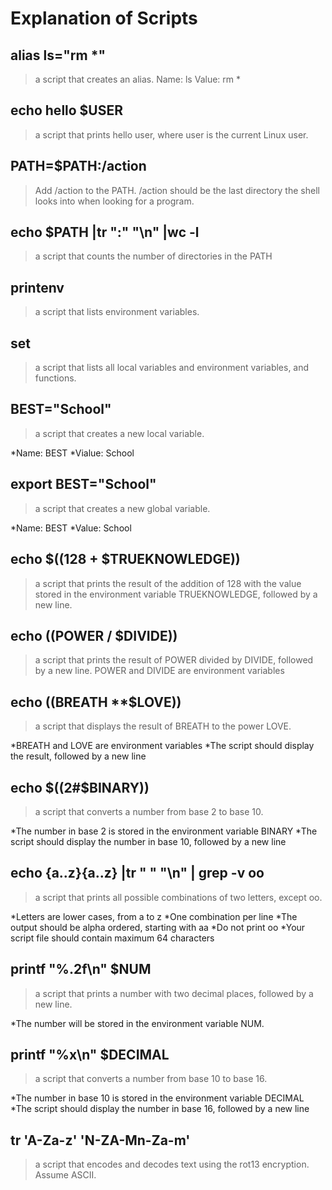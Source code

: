 # Explanation of Scripts

## alias ls="rm *"   
> a script that creates an alias. Name: ls Value: rm *


## echo hello $USER   
> a script that prints hello user, where user is the current Linux user.


## PATH=$PATH:/action   
> Add /action to the PATH. /action should be the last directory the shell looks into when looking for a program.


## echo $PATH |tr ":" "\n" |wc -l   
> a script that counts the number of directories in the PATH


## printenv   
> a script that lists environment variables.


## set   
> a script that lists all local variables and environment variables, and functions.


## BEST="School"   
> a script that creates a new local variable. 

*Name: BEST 
*Vialue: School


## export BEST="School"   
> a script that creates a new global variable. 

*Name: BEST 
*Value: School


## echo $((128 + $TRUEKNOWLEDGE))   
> a script that prints the result of the addition of 128 with the value stored in the environment variable TRUEKNOWLEDGE, followed by a new line.


## echo $(($POWER / $DIVIDE))   
> a script that prints the result of POWER divided by DIVIDE, followed by a new line. POWER and DIVIDE are environment variables


## echo $(($BREATH **$LOVE))   
> a script that displays the result of BREATH to the power LOVE. 

*BREATH and LOVE are environment variables 
*The script should display the result, followed by a new line


## echo $((2#$BINARY))   
> a script that converts a number from base 2 to base 10.

*The number in base 2 is stored in the environment variable BINARY
*The script should display the number in base 10, followed by a new line


## echo {a..z}{a..z} |tr " " "\n" | grep -v oo   
> a script that prints all possible combinations of two letters, except oo.

*Letters are lower cases, from a to z
*One combination per line
*The output should be alpha ordered, starting with aa
*Do not print oo
*Your script file should contain maximum 64 characters


## printf "%.2f\n" $NUM   
> a script that prints a number with two decimal places, followed by a new line.

*The number will be stored in the environment variable NUM.



## printf "%x\n" $DECIMAL   
> a script that converts a number from base 10 to base 16.

*The number in base 10 is stored in the environment variable DECIMAL
*The script should display the number in base 16, followed by a new line


## tr 'A-Za-z' 'N-ZA-Mn-Za-m'  
> a script that encodes and decodes text using the rot13 encryption. Assume ASCII.
